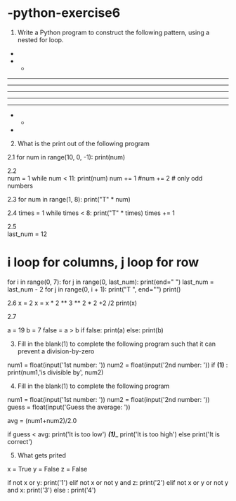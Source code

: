 # -python-exercise6

1. Write a Python program to construct the following pattern, using a nested for loop.

* 
* * 
* * * 
* * * * 
* * * * * 
* * * * 
* * * 
* * 
*


2. What is the print out of the following program

2.1
for num in range(10, 0, -1):
    print(num)
    
    
2.2   
num = 1
while num < 11:
    print(num)
    num += 1
    #num += 2  # only odd numbers


2.3
for num in range(1, 8):
    print("T" * num)
   
   
2.4
times = 1
while times < 8:
    print("T" * times)
    times += 1
    
    
2.5  
last_num = 12
# i loop for columns, j loop for row
for i in range(0, 7):
    for j in range(0, last_num):
        print(end=" ")
    last_num = last_num - 2
    for j in range(0, i + 1):
        print("T ", end="")
    print()
    
    
2.6
x = 2
x = x * 2 ** 3 ** 2 * 2 +2 /2
print(x)


2.7

a = 19
b = 7
false = a > b
if false: 
    print(a)
else:
    print(b)



3. Fill in the blank(1) to complete the following program such that it can prevent a division-by-zero

num1 = float(input('1st number: '))
num2 = float(input('2nd number: '))
if ______(1)______ :
   print(num1,'is divisible by', num2)
   
   
4. Fill in the blank(1) to complete the following program 

num1 = float(input('1st number: '))
num2 = float(input('2nd number: '))
guess = float(input('Guess the average: '))

avg = (num1+num2)/2.0

if guess < avg:
   print('It is too low')
_____(1)______
   print('It is too high')
else
   print('It is correct')
   


5. What gets prited

x = True
y = False
z = False

if not x or y:
    print('1')
elif not x or not y and z:
    print('2')
elif not x or y or not y and x:
    print('3')
else :
    print('4')

